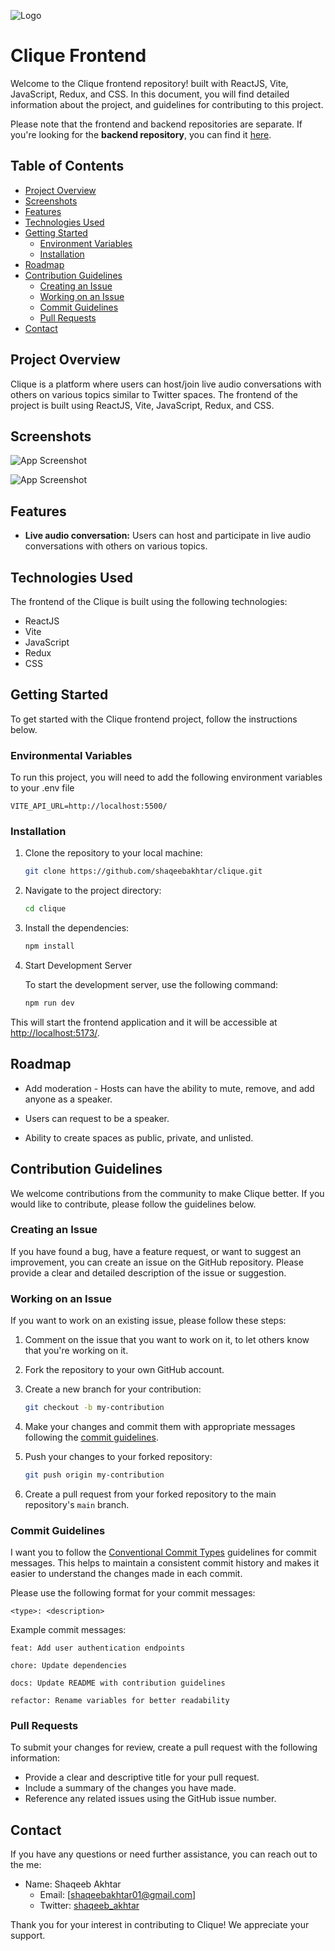 ![Logo](./public/assets/clique-logo.png)

# Clique Frontend

Welcome to the Clique frontend repository! built with ReactJS, Vite, JavaScript, Redux, and CSS. In this document, you will find detailed information about the project, and guidelines for contributing to this project.

Please note that the frontend and backend repositories are separate. If you're looking for the **backend repository**, you can find it [here](https://github.com/shaqeebakhtar/clique-api).

## Table of Contents

- [Project Overview](#project-overview)
- [Screenshots](#screenshots)
- [Features](#features)
- [Technologies Used](#technologies-used)
- [Getting Started](#getting-started)
  - [Environment Variables](#environmental-variables)
  - [Installation](#installation)
- [Roadmap](#roadmap)
- [Contribution Guidelines](#contribution-guidelines)
  - [Creating an Issue](#creating-an-issue)
  - [Working on an Issue](#working-on-an-issue)
  - [Commit Guidelines](#commit-guidelines)
  - [Pull Requests](#pull-requests)
- [Contact](#contact)

## Project Overview

Clique is a platform where users can host/join live audio conversations with others on various topics similar to Twitter spaces. The frontend of the project is built using ReactJS, Vite, JavaScript, Redux, and CSS.

## Screenshots

![App Screenshot](./public/assets/rooms.png)

![App Screenshot](./public/assets/joined-room.png)

## Features

- **Live audio conversation:** Users can host and participate in live audio conversations with others on various topics.

## Technologies Used

The frontend of the Clique is built using the following technologies:

- ReactJS
- Vite
- JavaScript
- Redux
- CSS

## Getting Started

To get started with the Clique frontend project, follow the instructions below.

### Environmental Variables

To run this project, you will need to add the following environment variables to your .env file

```
VITE_API_URL=http://localhost:5500/
```

### Installation

1. Clone the repository to your local machine:

   ```bash
   git clone https://github.com/shaqeebakhtar/clique.git
   ```

2. Navigate to the project directory:

   ```bash
   cd clique
   ```

3. Install the dependencies:

   ```bash
   npm install
   ```

4. Start Development Server

   To start the development server, use the following command:

   ```bash
   npm run dev
   ```

This will start the frontend application and it will be accessible at [http://localhost:5173/](http://localhost:5173/).

## Roadmap

- Add moderation - Hosts can have the ability to mute, remove, and add anyone as a speaker.

- Users can request to be a speaker.

- Ability to create spaces as public, private, and unlisted.

## Contribution Guidelines

We welcome contributions from the community to make Clique better. If you would like to contribute, please follow the guidelines below.

### Creating an Issue

If you have found a bug, have a feature request, or want to suggest an improvement, you can create an issue on the GitHub repository. Please provide a clear and detailed description of the issue or suggestion.

### Working on an Issue

If you want to work on an existing issue, please follow these steps:

1. Comment on the issue that you want to work on it, to let others know that you're working on it.

2. Fork the repository to your own GitHub account.

3. Create a new branch for your contribution:

   ```bash
   git checkout -b my-contribution
   ```

4. Make your changes and commit them with appropriate messages following the [commit guidelines](#commit-guidelines).

5. Push your changes to your forked repository:

   ```bash
   git push origin my-contribution
   ```

6. Create a pull request from your forked repository to the main repository's `main` branch.

### Commit Guidelines

I want you to follow the [Conventional Commit Types](https://github.com/pvdlg/conventional-commit-types) guidelines for commit messages. This helps to maintain a consistent commit history and makes it easier to understand the changes made in each commit.

Please use the following format for your commit messages:

```
<type>: <description>
```

Example commit messages:

```
feat: Add user authentication endpoints

chore: Update dependencies

docs: Update README with contribution guidelines

refactor: Rename variables for better readability
```

### Pull Requests

To submit your changes for review, create a pull request with the following information:

- Provide a clear and descriptive title for your pull request.
- Include a summary of the changes you have made.
- Reference any related issues using the GitHub issue number.

## Contact

If you have any questions or need further assistance, you can reach out to the me:

- Name: Shaqeeb Akhtar
  - Email: [shaqeebakhtar01@gmail.com]
  - Twitter: [shaqeeb_akhtar](https://twitter.com/shaqeeb_akhtar)

Thank you for your interest in contributing to Clique! We appreciate your support.

